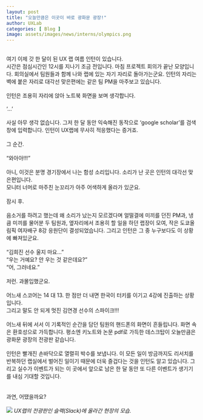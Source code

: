 ```yaml
---
layout: post
title: "오늘만큼은 이곳이 바로 광화문 광장!"
author: UXLab
categories: [ Blog ]
image: assets/images/news/interns/olympics.png
---
```

<br>
여기 이제 갓 한 달이 된 UX 랩 여름 인턴이 있습니다.<br>
시간은 점심시간인 12시를 지나기 조금 전입니다. 마침 프로젝트 회의가 끝난 모양입니다. 회의실에서 팀원들과 함께 나와 랩에 있는 자기 자리로 돌아가는군요. 인턴의 자리는 벽에 붙은 자리로 대각선 맞은편에는 같은 팀 PM을 마주보고 있습니다.<br>
<br>
인턴은 조용히 자리에 앉아 노트북 화면을 보며 생각합니다.<br>
<br>
‘...’<br>
<br>
사실 아무 생각 없습니다. 그저 한 달 동안 익숙해진 동작으로 ‘google scholar’를 검색창에 입력합니다. 인턴이 UX랩에 무사히 적응했다는 증거죠.<br>
<br>
그 순간.<br>
<br>
“와아아!!!”<br>
<br>
아니, 이것은 분명 경기장에서 나는 함성 소리입니다. 소리가 난 곳은 인턴의 대각선 맞은편입니다.<br>
모니터 너머로 마주친 눈꼬리가 아주 어색하게 올라가 있군요.<br>
<br>
잠시 후.<br>
<br>
음소거를 하려고 했는데 왜 소리가 났는지 모르겠다며 얼떨결에 미끼를 던진 PM과, 냉큼 미끼를 물어분 두 팀원과, 옆자리에서 조용히 할 일을 하던 랩장이 모여, 작은 도쿄올림픽 여자배구 8강 응원단이 결성되었습니다. 그리고 인턴은 그 중 누구보다도 이 상황에 빠져있군요.<br>
<br>
“김희진 선수 울지 마요...”<br>
“우는 거예요? 안 우는 것 같은데요?”<br>
“어, 그러네요.”<br>
<br>
저런. 과몰입했군요.<br>
<br>
어느새 스코어는 14 대 13. 한 점만 더 내면 한국이 터키를 이기고 4강에 진출하는 상황입니다.<br>
그리고 말도 안 되게 멋진 김연경 선수의 스파이크!!!<br>
<br>
어느새 뒤에 서서 이 기록적인 순간을 담던 팀원의 핸드폰의 화면이 흔들립니다. 화면 속은 환호성으로 가득합니다. 평소엔 키노트와 논문 pdf로 가득한 데스크탑이 오늘만큼은 광화문 광장의 전광판 같습니다.<br>
<br>
인턴은 빨개진 손바닥으로 열렬히 박수를 보냅니다. 이 모든 일이 방금까지도 리서치를 반복하던 랩실에서 벌어진 일이기 때문에 더욱 즐겁다는 것을 인턴도 알고 있습니다. 그리고 실수가 이벤트가 되는 이 곳에서 앞으로 남은 한 달 동안 또 다른 이벤트가 생기기를 내심 기대할 것입니다.<br>
<br>
<br>
과연, 어땠을까요?<br>
<br>
<img src="{{site.baseurl}}/assets/images/news/interns/olympics.png">
<i>UX랩의 전광판인 슬랙(Slack)에 올라간 현장의 모습.</i>
